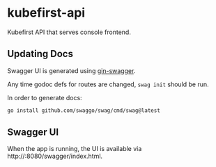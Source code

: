 # kubefirst-api

Kubefirst API that serves console frontend.

## Updating Docs

Swagger UI is generated using [gin-swagger](https://github.com/swaggo/gin-swagger).

Any time godoc defs for routes are changed, `swag init` should be run.

In order to generate docs:

```bash
go install github.com/swaggo/swag/cmd/swag@latest
```

## Swagger UI

When the app is running, the UI is available via http://:8080/swagger/index.html.
